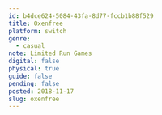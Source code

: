 ```yaml
---
id: b4dce624-5084-43fa-8d77-fccb1b88f529
title: Oxenfree
platform: switch
genre:
  - casual
note: Limited Run Games
digital: false
physical: true
guide: false
pending: false
posted: 2018-11-17
slug: oxenfree
---
```

